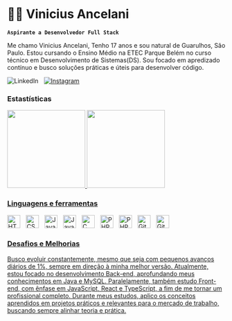# 👨‍💻 Vinicius Ancelani 

**`Aspirante a Desenvolvedor Full Stack`**

Me chamo Vinicius Ancelani, Tenho 17 anos e sou natural de Guarulhos, São Paulo. Estou cursando o Ensino Médio na ETEC Parque Belém no curso técnico em Desenvolvimento de Sistemas(DS). Sou focado em apredizado contínuo e busco soluções práticas e úteis para desenvolver código.

<a href = "www.linkedin.com/in/vinicius-ancelani-11841b357">
    <img align="left" style="padding-right:10px;" src="https://img.shields.io/badge/🔗 LinkedIn-0077B5?style=for-the-badge&logo=linkedin&logoColor=white" alt="LinkedIn"/>
</a>

<a href = "https://www.instagram.com/vini.ancelani07/">
    <img style="padding-right:10px;" src = "https://img.shields.io/badge/Instagram-E4405F?style=for-the-badge&logo=instagram&logoColor=white" alt = "Instagram"/>
</a>

### Estastísticas
<div>
    <a href = "https://github.com/ViniciusAncelani">
    <img height = "180em" src = "https://github-readme-stats.vercel.app/api?username=ViniciusAncelani&show_icons=true&theme=dark&include_all_comits=true&count_private=true"/>
    <img height = "180em" src = "https://github-readme-stats.vercel.app/api/top-langs/?username=ViniciusAncelani&layout=compact&langs_count=16&theme=dark"/>
</div>

### Linguagens e ferramentas

<img align="left" alt="HTML" width="30px" style="padding-right:10px;" src="https://cdn.jsdelivr.net/gh/devicons/devicon/icons/html5/html5-plain.svg" />

<img align="left" alt="CSS" width="30px" style="padding-right:10px;" src="https://cdn.jsdelivr.net/gh/devicons/devicon/icons/css3/css3-plain.svg" />

<img align="left" alt="JavaScript" width="30px" style="padding-right:10px;" src="https://cdn.jsdelivr.net/gh/devicons/devicon/icons/javascript/javascript-plain.svg" />

<img align="left" alt="Java" width="30px" style="padding-right:10px;" src="https://cdn.jsdelivr.net/gh/devicons/devicon/icons/java/java-original.svg"/>

<img align="left" alt="C" width="30px" style="padding-right:10px;" src="https://cdn.jsdelivr.net/gh/devicons/devicon/icons/c/c-original.svg">

<img align="left" alt="PHP" width="30px" style="padding-right:10px;" src="https://cdn.jsdelivr.net/gh/devicons/devicon/icons/php/php-original.svg">

<img align="left" alt="PHP" width="30px" style="padding-right:10px;" src="https://cdn.jsdelivr.net/gh/devicons/devicon/icons/mysql/mysql-original.svg">

<img align="left" alt="Git" width="30px" style="padding-right:10px;" src="https://cdn.jsdelivr.net/gh/devicons/devicon/icons/git/git-original.svg" />

<img align="left" alt="GitHub" width="30px" style="padding-right:10px;" src="https://cdn.jsdelivr.net/gh/devicons/devicon/icons/github/github-original.svg" />

<br><br>

### Desafios e Melhorias

Busco evoluir constantemente, mesmo que seja com pequenos avanços diários de 1%, sempre em direção à minha melhor versão. Atualmente, estou focado no desenvolvimento Back-end, aprofundando meus conhecimentos em Java e MySQL. Paralelamente, também estudo Front-end, com ênfase em JavaScript, React e TypeScript, a fim de me tornar um profissional completo. Durante meus estudos, aplico os conceitos aprendidos em projetos práticos e relevantes para o mercado de trabalho, buscando sempre alinhar teoria e prática.
